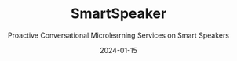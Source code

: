 ---
title: "SmartSpeaker"
subtitle: "Proactive Conversational Microlearning Services on Smart Speakers"
date: "2024-01-15"
description: "As smart speakers with AI voice assistants become embedded in everyday home life, there is growing interest in leveraging them to proactively deliver services. Maximizing the user experience of such proactive services requires identifying opportune moments (i.e., user contexts in which people are highly interruptible and receptive). This project examined which contextual factors are necessary to identify opportune moments for proactively delivering services in domestic settings. We designed a conversational microlearning service for English practice, and conducted six pilot studies and a three-week in-the-wild user studies. The findings provide initial insights into how the duration of conversational services and the user context prior to engaging in the services influence opportune moments when such services are proactively delivered in domestic settings."
thumbnail: "/images/speaker.png"
publications:
  - title: "Interrupting for Microlearning: Understanding Perceptions and Interruptibility of Proactive Conversational Microlearning Services"
    authors: "Minyeong Kim, Jiwook Lee, Youngji Koh, Chanhee Lee, Uichin Lee, Auk Kim"
    venue: "Proceedings of the CHI Conference on Human Factors in Computing Systems (CHI '24)"
    pdf: "/paper/CHI24Microlearning.pdf"
    video: "https://www.youtube.com/watch?v=JBZ-uJym3hg"
people:
  - name: "Min Young Kim"
    affiliation: "Kangwon National University"
    photo: "/images/김민영.jpg"
    homepage: ""
  - name: "Ji Wook Lee"
    affiliation: "Kangwon National University"
    photo: "/images/이지욱_2.jpg"
    homepage: ""
  - name: "Jiwoo Hwang"
    affiliation: "Kangwon National University"
    photo: "/images/members/jiwoohwang.jpeg"
    homepage: "https://hwang-jiwoo.github.io/"
  - name: "Sunatullaev Golibjon"
    affiliation: "Kangwon National University"
    photo: "/images/members/golibjon.png"
    homepage: ""
  - name: "Auk Kim"
    affiliation: "Kangwon National University"
    photo: "/images/members/aukkim.jpeg"
    homepage: "https://kimauk.github.io/"
---